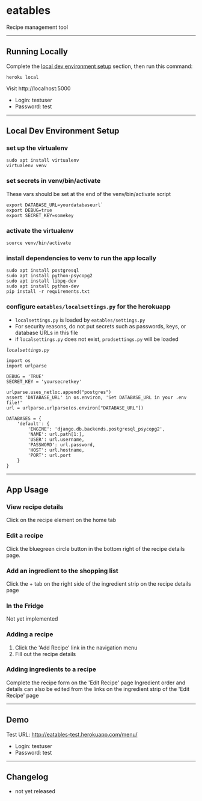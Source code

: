 # eatables

Recipe management tool

---
## Running Locally
Complete the [local dev environment setup](#local-dev-environment-setup) section, then run this command:
```
heroku local
```

Visit http://localhost:5000
- Login: testuser
- Password: test

---
## Local Dev Environment Setup

### set up the virtualenv
```
sudo apt install virtualenv
virtualenv venv
```

### set secrets in venv/bin/activate
These vars should be set at the end of the venv/bin/activate script
```
export DATABASE_URL=yourdatabaseurl`
export DEBUG=true
export SECRET_KEY=somekey
```

### activate the virtualenv
```
source venv/bin/activate
```

### install dependencies to venv to run the app locally
```
sudo apt install postgresql
sudo apt install python-psycopg2
sudo apt install libpq-dev
sudo apt install python-dev
pip install -r requirements.txt
```

### configure `eatables/localsettings.py` for the herokuapp
* `localsettings.py` is loaded by `eatables/settings.py`
* For security reasons, do not put secrets such as passwords, keys, or database URLs in this file
* if `localsettings.py` does not exist, `prodsettings.py` will be loaded

*`localsettings.py`*
```
import os
import urlparse

DEBUG = 'TRUE'
SECRET_KEY = 'yoursecretkey'

urlparse.uses_netloc.append("postgres")
assert 'DATABASE_URL' in os.environ, 'Set DATABASE_URL in your .env file!'
url = urlparse.urlparse(os.environ["DATABASE_URL"])

DATABASES = {
    'default': {
        'ENGINE': 'django.db.backends.postgresql_psycopg2',
        'NAME': url.path[1:],
        'USER': url.username,
        'PASSWORD': url.password,
        'HOST': url.hostname,
        'PORT': url.port
    }
}
```

---
## App Usage

### View recipe details
Click on the recipe element on the home tab

### Edit a recipe
Click the bluegreen circle button in the bottom right of the recipe details page.

### Add an ingredient to the shopping list
Click the + tab on the right side of the ingredient strip on the recipe details page

### In the Fridge
Not yet implemented

### Adding a recipe
1. Click the 'Add Recipe' link in the navigation menu
2. Fill out the recipe details

### Adding ingredients to a recipe
Complete the recipe form on the 'Edit Recipe' page
Ingredient order and details can also be edited from the links on the ingredient strip of the 'Edit Recipe' page

---
## Demo

Test URL:
http://eatables-test.herokuapp.com/menu/

- Login: testuser
- Password: test

---
## Changelog

- not yet released

